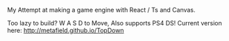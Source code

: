 My Attempt at making a game engine with React / Ts and Canvas.

Too lazy to build?
W A S D to Move, Also supports PS4 DS!
Current version here: http://metafield.github.io/TopDown